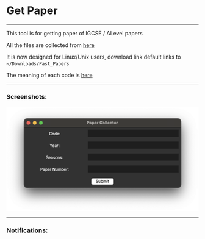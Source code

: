 <h1>Get Paper</h1>

---
This tool is for getting paper of IGCSE / ALevel papers

All the files are collected from [here](https://cie.fraft.cn/)

It is now designed for Linux/Unix users, download link default links to `~/Downloads/Past_Papers`

The meaning of each code is [here](help.md)

---

### Screenshots:
<img src="assets/Main Window.png"></img>


---
### Notifications: